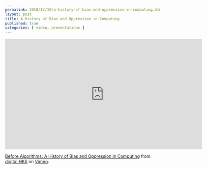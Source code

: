 ```yaml
---
permalink: 2018/12/19/a-history-of-bias-and-oppression-in-computing.html
layout: post
title: A History of Bias and Oppression in Computing
published: true 
categories: [ video, presentations ]
---
```


<iframe src="https://player.vimeo.com/video/300987273" width="640" height="360" frameborder="0" webkitallowfullscreen mozallowfullscreen allowfullscreen></iframe>
<p><a href="https://vimeo.com/300987273">Before Algorithms: A History of Bias and Oppression in Computing</a> from <a href="https://vimeo.com/digitalhks">digital HKS</a> on <a href="https://vimeo.com">Vimeo</a>.</p>
